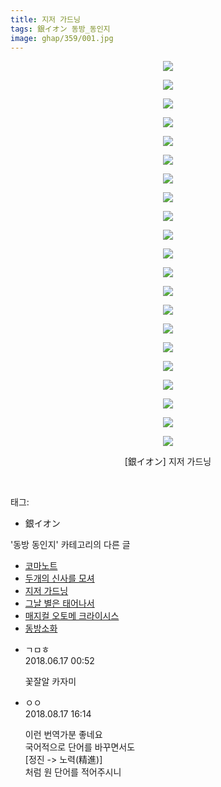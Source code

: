 ```yaml
---
title: 지저 가드닝
tags: 銀イオン 동방_동인지
image: ghap/359/001.jpg
---
```

<div class="article">
<p style="text-align: center; clear: none; float: none;"><img src="{{ site.nasurl }}/ghap/359/001.jpg"/></p>
<p style="text-align: center; clear: none; float: none;"><img src="{{ site.nasurl }}/ghap/359/002.jpg"/></p>
<p style="text-align: center; clear: none; float: none;"><img src="{{ site.nasurl }}/ghap/359/003.jpg"/></p>
<p style="text-align: center; clear: none; float: none;"><img src="{{ site.nasurl }}/ghap/359/004.jpg"/></p>
<p style="text-align: center; clear: none; float: none;"><img src="{{ site.nasurl }}/ghap/359/005.jpg"/></p>
<p style="text-align: center; clear: none; float: none;"><img src="{{ site.nasurl }}/ghap/359/006.jpg"/></p>
<p style="text-align: center; clear: none; float: none;"><img src="{{ site.nasurl }}/ghap/359/007.jpg"/></p>
<p style="text-align: center; clear: none; float: none;"><img src="{{ site.nasurl }}/ghap/359/008.jpg"/></p>
<p style="text-align: center; clear: none; float: none;"><img src="{{ site.nasurl }}/ghap/359/009.jpg"/></p>
<p style="text-align: center; clear: none; float: none;"><img src="{{ site.nasurl }}/ghap/359/010.jpg"/></p>
<p style="text-align: center; clear: none; float: none;"><img src="{{ site.nasurl }}/ghap/359/011.jpg"/></p>
<p style="text-align: center; clear: none; float: none;"><img src="{{ site.nasurl }}/ghap/359/012.jpg"/></p>
<p style="text-align: center; clear: none; float: none;"><img src="{{ site.nasurl }}/ghap/359/013.jpg"/></p>
<p style="text-align: center; clear: none; float: none;"><img src="{{ site.nasurl }}/ghap/359/014.jpg"/></p>
<p style="text-align: center; clear: none; float: none;"><img src="{{ site.nasurl }}/ghap/359/015.jpg"/></p>
<p style="text-align: center; clear: none; float: none;"><img src="{{ site.nasurl }}/ghap/359/016.jpg"/></p>
<p style="text-align: center; clear: none; float: none;"><img src="{{ site.nasurl }}/ghap/359/017.jpg"/></p>
<p style="text-align: center; clear: none; float: none;"><img src="{{ site.nasurl }}/ghap/359/018.jpg"/></p>
<p style="text-align: center; clear: none; float: none;"><img src="{{ site.nasurl }}/ghap/359/019.jpg"/></p>
<p style="text-align: center; clear: none; float: none;"><img src="{{ site.nasurl }}/ghap/359/020.jpg"/></p>
<p style="text-align: center; clear: none; float: none;"><img src="{{ site.nasurl }}/ghap/359/021.jpg"/></p>
<p style="text-align: center; clear: none; float: none;">[銀イオン] 지저 가드닝</p>
<p><br/></p>
</div><div class="tagTrail">
<p>태그: </p>
<ul>
<li>銀イオン</li>
</ul>
</div><div class="another">
<p>'동방 동인지' 카테고리의 다른 글</p>
<ul>
<li><a href="/2016-06-20-ghap_361">코마노트</a></li>
<li><a href="/2016-06-20-ghap_360">두개의 신사를 모셔</a></li>
<li><a href="/2016-06-20-ghap_359">지저 가드닝</a></li>
<li><a href="/2016-06-20-ghap_358">그날 별은 태어나서</a></li>
<li><a href="/2016-06-20-ghap_357">매지컬 오토메 크라이시스</a></li>
<li><a href="/2016-06-20-ghap_356">동방소화</a></li>
</ul>
</div><div class="cb_module cb_fluid">
<div class="cb_wrt cb_profile">
<div class="comment">
<ul>
<li class="cb_thumb_off" id="comment15271673">
<div class="cb_comment_area">
<div class="cb_info_area">
<div class="cb_section">
<span class="cb_nick_name">ㄱㅁㅎ</span>
</div>
<div class="cb_section">
<span class="cb_date">2018.06.17 00:52 </span>
</div>
</div>
<div class="cb_dsc_comment">
<p class="cb_dsc">
											꽃잘알 카자미
										</p>
</div>
</div></li>
<li class="cb_thumb_off" id="comment15310882">
<div class="cb_comment_area">
<div class="cb_info_area">
<div class="cb_section">
<span class="cb_nick_name">ㅇㅇ</span>
</div>
<div class="cb_section">
<span class="cb_date">2018.08.17 16:14 </span>
</div>
</div>
<div class="cb_dsc_comment">
<p class="cb_dsc">
											이런 번역가분 좋네요<br/>
국어적으로 단어를 바꾸면서도<br/>
[정진 -&gt; 노력(精進)]<br/>
처럼 원 단어를 적어주시니
										</p>
</div>
</div></li>
</ul>
</div>
</div><!-- commentList close -->
</div>